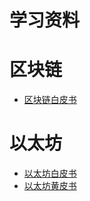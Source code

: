 # 学习资料
# 区块链
- [区块链白皮书](https://github.com/xiaolai/bitcoin-whitepaper-chinese-translation)
# 以太坊
- [以太坊白皮书](https://ethereum.org/zh/whitepaper/)
- [以太坊黄皮书](https://github.com/yuange1024/ethereum_yellowpaper/blob/master/ethereum_yellow_paper_cn.pdf)
